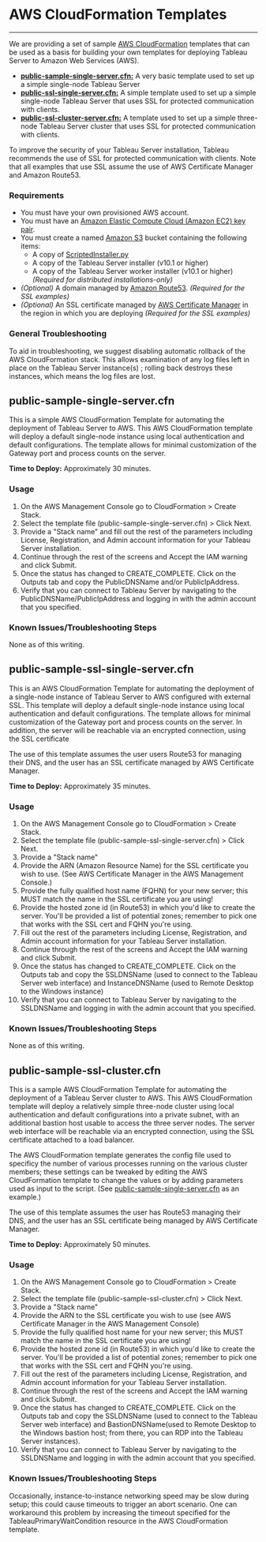 # AWS CloudFormation Templates
----

We are providing a set of sample [AWS CloudFormation](https://aws.amazon.com/cloudformation/) templates that can be used as a basis for building your own templates for deploying Tableau Server to Amazon Web Services (AWS).

* **[public-sample-single-server.cfn:](#SimpleSingleNode)** A very basic template used to set up a simple single-node Tableau Server
* **[public-ssl-single-server.cfn:](#SecureSingleNode)** A simple template used to set up a simple single-node Tableau Server that uses SSL for protected communication with clients.
* **[public-ssl-cluster-server.cfn:](#SecureClusterNode)** A template used to set up a simple three-node Tableau Server cluster that uses SSL for protected communication with clients.

To improve the security of your Tableau Server installation, Tableau recommends the use of SSL for protected communication with clients. Note that all examples that use SSL assume the use of AWS Certificate Manager and Amazon Route53. 

### Requirements
* You must have your own provisioned AWS account.
* You must have an [Amazon Elastic Compute Cloud (Amazon EC2) key pair](http://docs.aws.amazon.com/AWSEC2/latest/UserGuide/ec2-key-pairs.html).
* You must create a named [Amazon S3](https://aws.amazon.com/s3/) bucket containing the following items:
	* A copy of [ScriptedInstaller.py](https://github.com/tableau/server-install-script-samples/blob/master/ScriptedInstaller.py)
	* A copy of the Tableau Server installer (v10.1 or higher)
	* A copy of the Tableau Server worker installer (v10.1 or higher) *(Required for distributed installations-only)*
* *(Optional)* A domain managed by [Amazon Route53](https://aws.amazon.com/route53/). *(Required for the SSL examples)*
* *(Optional)* An SSL certificate managed by [AWS Certificate Manager](https://aws.amazon.com/certificate-manager/) in the region in which you are deploying *(Required for the SSL examples)*


### General Troubleshooting

To aid in troubleshooting, we suggest disabling automatic rollback of the AWS CloudFormation stack. This allows examination of any log files left in place on the Tableau Server instance(s) ; rolling back destroys these instances, which means the log files are lost.

## <a name="SimpleSingleNode"></a>public-sample-single-server.cfn

This is a simple AWS CloudFormation Template for automating the deployment of Tableau Server to AWS.  This AWS CloudFormation template will deploy a default single-node instance using local authentication and default configurations.  The template allows for minimal customization of the Gateway port and process counts on the server.

**Time to Deploy:** Approximately 30 minutes.

### Usage

1. On the AWS Management Console go to CloudFormation > Create Stack.
2. Select the template file (public-sample-single-server.cfn) > Click Next.
3. Provide a "Stack name" and fill out the rest of the parameters including License, Registration, and Admin account information for your Tableau Server installation.
4. Continue through the rest of the screens and Accept the IAM warning and click Submit.
5. Once the status has changed to CREATE_COMPLETE. Click on the Outputs tab and copy the PublicDNSName and/or PublicIpAddress.
6. Verify that you can connect to Tableau Server by navigating to the PublicDNSName/PublicIpAddress and logging in with the admin account that you specified.

### Known Issues/Troubleshooting Steps

None as of this writing.


## <a name="SecureSingleNode"></a>public-sample-ssl-single-server.cfn

This is an AWS CloudFormation Template for automating the deployment of a single-node instance of Tableau Server to AWS configured with external SSL. This template will deploy a default single-node instance using local authentication and default configurations.  The template allows for minimal customization of the Gateway port and process counts on the server.  In addition, the server will be reachable via an encrypted connection, using the SSL certificate

The use of this template assumes the user users Route53 for managing their DNS, and the user has an SSL certificate managed by AWS Certificate Manager.

**Time to Deploy:** Approximately 35 minutes.

### Usage

1. On the AWS Management Console go to CloudFormation > Create Stack.
2. Select the template file (public-sample-ssl-single-server.cfn) > Click Next.
3. Provide a "Stack name" 
4. Provide the ARN (Amazon Resource Name) for the SSL certificate you wish to use. (See AWS Certificate Manager in the AWS Management Console.)
5. Provide the fully qualified host name (FQHN) for your new server; this MUST match the name in the SSL certificate you are using!
6. Provide the hosted zone id (in Route53) in which you'd like to create the server. You'll be provided a list of potential zones; remember to pick one that works with the SSL cert and FQHN you're using.
7. Fill out the rest of the parameters including License, Registration, and Admin account information for your Tableau Server installation.
8. Continue through the rest of the screens and Accept the IAM warning and click Submit.
9. Once the status has changed to CREATE_COMPLETE. Click on the Outputs tab and copy the SSLDNSName (used to connect to the Tableau Server web interface) and InstanceDNSName (used to Remote Desktop to the Windows instance)
10. Verify that you can connect to Tableau Server by navigating to the SSLDNSName and logging in with the admin account that you specified.

### Known Issues/Troubleshooting Steps

None as of this writing.


## <a name="SecureClusterNode"></a>public-sample-ssl-cluster.cfn

This is a sample AWS CloudFormation Template for automating the deployment of a Tableau Server cluster to AWS.  This AWS CloudFormation template will deploy a relatively simple three-node cluster using local authentication and default configurations into a private subnet, with an additional bastion host usable to access the three server nodes. The server web interface will be reachable via an encrypted connection, using the SSL certificate attached to a load balancer.

The AWS CloudFormation template generates the config file used to specificy the number of various processes running on the various cluster members; these settings can be tweaked by editing the AWS CloudFormation template to change the values or by adding parameters used as input to the script. (See [public-sample-single-server.cfn](#SimpleSingleNode) as an example.)

The use of this template assumes the user has Route53 managing their DNS, and the user has an SSL certificate being managed by AWS Certificate Manager.

**Time to Deploy:** Approximately 50 minutes.

### Usage

1. On the AWS Management Console go to CloudFormation > Create Stack.
2. Select the template file (public-sample-ssl-cluster.cfn) > Click Next.
3. Provide a "Stack name" 
4. Provide the ARN to the SSL certificate you wish to use (see AWS Certificate Manager in the AWS Management Console)
5. Provide the fully qualified host name for your new server; this MUST match the name in the SSL certificate you are using!
6. Provide the hosted zone id (in Route53) in which you'd like to create the server. You'll be provided a list of potential zones; remember to pick one that works with the SSL cert and FQHN you're using.
7. Fill out the rest of the parameters including License, Registration, and Admin account information for your Tableau Server installation.
8. Continue through the rest of the screens and Accept the IAM warning and click Submit.
9. Once the status has changed to CREATE_COMPLETE. Click on the Outputs tab and copy the SSLDNSName (used to connect to the Tableau Server web interface) and BastionDNSName(used to Remote Desktop to the Windows bastion host; from there, you can RDP into the Tableau Server instances).
10. Verify that you can connect to Tableau Server by navigating to the SSLDNSName and logging in with the admin account that you specified.

### Known Issues/Troubleshooting Steps

Occasionally, instance-to-instance networking speed may be slow during setup; this could cause timeouts to trigger an abort scenario. One can workaround this problem by increasing the timeout specified for the TableauPrimaryWaitCondition resource in the AWS CloudFormation template.


